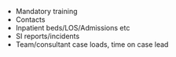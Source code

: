 - Mandatory training
- Contacts
- Inpatient beds/LOS/Admissions etc
- SI reports/incidents
- Team/consultant case loads, time on case lead